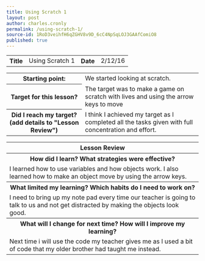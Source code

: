 ```yaml
---
title: Using Scratch 1
layout: post
author: charles.cronly
permalink: /using-scratch-1/
source-id: 1RoD3veihfH6qZGHV8v9D_6cC4NpSqLOJ3GAAfComiO8
published: true
---
```

<table>
  <tr>
    <th>Title</th>
    <td>Using Scratch 1</td>
    <th>Date</th>
    <td>2/12/16</td>
  </tr>
</table>


<table>
  <tr>
    <th>Starting point:</th>
    <td>We started looking at scratch.</td>
  </tr>
  <tr>
    <th>Target for this lesson?</th>
    <td>The target was to make a game on scratch with lives and using the arrow keys to move</td>
  </tr>
  <tr>
    <th>Did I reach my target? 
(add details to "Lesson Review")</th>
    <td>I think I achieved my target as I completed all the tasks given with full concentration and effort.</td>
  </tr>
</table>


<table>
  <tr>
    <th>Lesson Review</th>
  </tr>
  <tr>
    <th>How did I learn? What strategies were effective? </th>
  </tr>
  <tr>
    <td> I learned how to use variables and how objects work. I also learned how to make an object move by using the arrow keys.
 </td>
  </tr>
  <tr>
    <th>What limited my learning? Which habits do I need to work on? </th>
  </tr>
  <tr>
    <td>I need to bring up my note pad every time our teacher is going to talk to us and not get distracted by making the objects look good.</td>
  </tr>
  <tr>
    <th>What will I change for next time? How will I improve my learning?</th>
  </tr>
  <tr>
    <td>Next time i will use the code my teacher gives me as I used a bit of code that my  older brother had taught me instead.</td>
  </tr>
</table>


